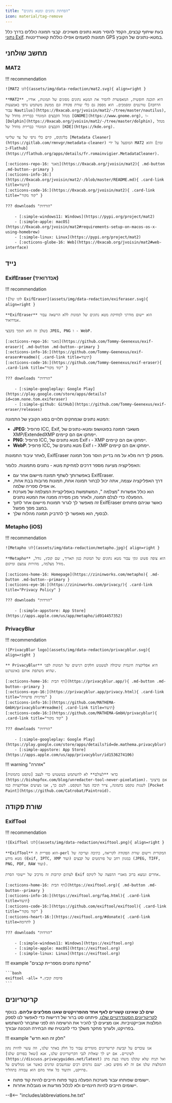 ```yaml
---
title: "הפחתת נתונים ומטא נתונים"
icon: material/tag-remove
---
```


בעת שיתוף קבצים, הקפד להסיר מטא נתונים משויכים. קבצי תמונה כוללים בדרך כלל [נתוני Exif](https://en.wikipedia.org/wiki/Exif). תמונות לפעמים אפילו כוללות קואורדינטות GPS במטא-נתונים של הקובץ.

## מחשב שולחני

### MAT2

!!! recommendation

    ![MAT2 לוגו](assets/img/data-redaction/mat2.svg){ align=right }
    
    **MAT2** היא תוכנה חופשית, המאפשרת להסיר את המטא נתונים מסוגים של תמונות, אודיו, טורנטים ומסמכים. הוא מספק גם כלי שורת פקודה וגם ממשק משתמש גרפי באמצעות [הרחבה עבור Nautilus](https://0xacab.org/jvoisin/mat2/-/tree/master/nautilus), מנהל הקבצים המוגדר כברירת מחדל של [GNOME](https://www.gnome.org), ו-[Dolphin](https://0xacab.org/jvoisin/mat2/-/tree/master/dolphin), מנהל הקבצים המוגדר כברירת מחדל של [KDE](https://kde.org).
    
    בלינקוס, קיים כלי גרפי של צד שלישי [Metadata Cleaner](https://gitlab.com/rmnvgr/metadata-cleaner) המופעל על ידי MAT2 והוא [זמין ב-Flathub](https://flathub.org/apps/details/fr.romainvigier.MetadataCleaner).
    
    [:octicons-repo-16: מאגר](https://0xacab.org/jvoisin/mat2){ .md-button .md-button--primary }
    [:octicons-info-16:](https://0xacab.org/jvoisin/mat2/-/blob/master/README.md){ .card-link title=תיעוד}
    [:octicons-code-16:](https://0xacab.org/jvoisin/mat2){ .card-link title="קוד מקור" }
    
    ??? downloads "הורדות"
    
        - [:simple-windows11: Windows](https://pypi.org/project/mat2)
        - [:simple-apple: macOS](https://0xacab.org/jvoisin/mat2#requirements-setup-on-macos-os-x-using-homebrew)
        - [:simple-linux: Linux](https://pypi.org/project/mat2)
        - [:octicons-globe-16: Web](https://0xacab.org/jvoisin/mat2#web-interface)

## נייד

### ExifEraser (אנדרואיד)

!!! recommendation

    ![לוגו של ExifEraser](assets/img/data-redaction/exiferaser.svg){ align=right }
    
    **ExifEraser** הוא יישום מודרני למחיקת מטא נתונים של תמונות ללא הרשאה עבור אנדרואיד.
    
    בשלב זה הוא תומך בקבצי JPEG, PNG ו - WebP.
    
    [:octicons-repo-16: מאגר](https://github.com/Tommy-Geenexus/exif-eraser){ .md-button .md-button--primary }
    [:octicons-info-16:](https://github.com/Tommy-Geenexus/exif-eraser#readme){ .card-link title=תיעוד}
    [:octicons-code-16:](https://github.com/Tommy-Geenexus/exif-eraser){ .card-link title="קוד מקור" }
    
    ??? downloads "הורדות"
    
        - [:simple-googleplay: Google Play](https://play.google.com/store/apps/details?id=com.none.tom.exiferaser)
        - [:simple-github: GitHub](https://github.com/Tommy-Geenexus/exif-eraser/releases)

המטא נתונים שנמחקים תלויים בסוג הקובץ של התמונה:

* **JPEG**: פרופיל ICC, Exif, משאבי תמונה בפוטושופ ומטא-נתונים של XMP/ExtendedXMP יימחקו אם הם קיימים.
* **PNG**: פרופיל ICC, מטא נתונים של Exif ו - XMP יימחקו אם הם קיימים.
* **WebP**: פרופיל ICC, מטא נתונים של Exif ו - XMP יימחקו אם הם קיימים.

לאחר עיבוד התמונות, ExifEraser מספק לך דוח מלא על מה בדיוק הוסר מכל תמונה.

האפליקציה מציעה מספר דרכים למחיקת מטא - נתונים מתמונות. כלומר:

* באפשרותך לשתף תמונה מיישום אחר עם ExifEraser.
* דרך האפליקציה עצמה, אתה יכול לבחור תמונה אחת, תמונות מרובות בבת אחת, או אפילו ספריה שלמה.
* הוא כולל אפשרות "מצלמה ", המשתמשת באפליקציית המצלמה של מערכת ההפעלה כדי לצלם תמונה, ולאחר מכן מסירה ממנה את המטא נתונים.
* זה מאפשר לך לגרור תמונות מיישום אחר לתוך ExifEraser כאשר שניהם פתוחים במצב מסך מפוצל.
* לבסוף, הוא מאפשר לך להדביק תמונה מהלוח שלך.

### Metapho (iOS)

!!! recommendation

    ![Metapho לוגו](assets/img/data-redaction/metapho.jpg){ align=right }
    
    **Metapho** הוא צופה פשוט ונקי עבור מטא נתונים של תמונות כגון תאריך, שם קובץ, גודל, מודל מצלמה, מהירות צמצם ומיקום.
    
    [:octicons-home-16: Homepage](https://zininworks.com/metapho){ .md-button .md-button--primary }
    [:octicons-eye-16:](https://zininworks.com/privacy/){ .card-link title="Privacy Policy" }
    
    ??? downloads "הורדות"
    
        - [:simple-appstore: App Store](https://apps.apple.com/us/app/metapho/id914457352)

### PrivacyBlur

!!! recommendation

    ![PrivacyBlur logo](assets/img/data-redaction/privacyblur.svg){ align=right }
    
    ** PrivacyBlur** היא אפליקציה חינמית שיכולה לטשטש חלקים רגישים של תמונות לפני שהיא משתפת אותם באינטרנט.
    
    [:octicons-home-16: דף הבית](https://privacyblur.app/){ .md-button .md-button--primary }
    [:octicons-eye-16:](https://privacyblur.app/privacy.html){ .card-link title="מדיניות פרטיות" }
    [:octicons-info-16:](https://github.com/MATHEMA-GmbH/privacyblur#readme){ .card-link title=תיעוד}
    [:octicons-code-16:](https://github.com/MATHEMA-GmbH/privacyblur){ .card-link title="קוד מקור" }
    
    ??? downloads "הורדות"
    
        - [:simple-googleplay: Google Play](https://play.google.com/store/apps/details?id=de.mathema.privacyblur)
        - [:simple-appstore: App Store](https://apps.apple.com/us/app/privacyblur/id1536274106)

!!! warning "אזהרה"

    כדאי **לעולם** לא להשתמש בטשטוש כדי לעצב [טקסט בתמונות](https://bishopfox.com/blog/unredacter-tool-never-pixelation). אם ברצונך לשנות טקסט בתמונה, צייר תיבה מעל הטקסט. לשם כך, אנו מציעים אפליקציות כמו [Pocket Paint](https://github.com/Catrobat/Paintroid).

## שורת פקודה

### ExifTool

!!! recommendation

    ![ExifTool לוגו](assets/img/data-redaction/exiftool.png){ align=right }
    
    **ExifTool** הוא ספריית ה-perl המקורית ויישום שורת הפקודה לקריאה, כתיבה ועריכה של מטא מידע (Exif, IPTC, XMP ועוד) במגוון רחב של פורמטים של קבצים (JPEG, TIFF, PNG, PDF, RAW ועוד).
    
    לעתים קרובות זה מרכיב של יישומי הסרת Exif אחרים ונמצא ברוב מאגרי ההפצה של לינוקס.
    
    [:octicons-home-16: דף הבית](https://exiftool.org){ .md-button .md-button--primary }
    [:octicons-info-16:](https://exiftool.org/faq.html){ .card-link title=תיעוד}
    [:octicons-code-16:](https://github.com/exiftool/exiftool){ .card-link title="קוד מקור" }
    [:octicons-heart-16:](https://exiftool.org/#donate){ .card-link title=לתרומה }
    
    ??? downloads "הורדות"
    
        - [:simple-windows11: Windows](https://exiftool.org)
        - [:simple-apple: macOS](https://exiftool.org)
        - [:simple-linux: Linux](https://exiftool.org)

!!! example "מחיקת נתונים מספריית קבצים"

    ```bash
    exiftool -all= *.סיומת קובץ
    ```

## קריטריונים

**שים לב שאיננו קשורים לאף אחד מהפרויקטים שאנו ממליצים עליהם.** בנוסף [לקריטריונים הסטנדרטיים שלנו](about/criteria.md), פיתחנו סט ברור של דרישות כדי לאפשר לנו לספק המלצות אובייקטיביות. אנו מציעים לך להכיר את הרשימה הזו לפני שתבחר להשתמש בפרויקט, ולערוך מחקר משלך כדי להבטיח שזו הבחירה הנכונה עבורך.

!!! example "חלק זה הוא חדש"

    אנו עובדים על קביעת קריטריונים מוגדרים עבור כל חלק באתר שלנו, וזה עשוי להיות נתון לשינויים. אם יש לך שאלות לגבי הקריטריונים שלנו, אנא [שאל בפורום שלנו](https://discuss.privacyguides.net/latest) ואל תניח שלא שקלנו משהו בעת מתן ההמלצות שלנו אם זה לא מופיע כאן. ישנם גורמים רבים שנחשבים ונדונים כאשר אנו ממליצים על פרויקט, ותיעוד כל אחד מהם הוא עבודה בתהליך.

- יישומים שפותחו עבור מערכות הפעלה בקוד פתוח חייבים להיות קוד פתוח.
- יישומים חייבים להיות חינמיים ולא לכלול מודעות או מגבלות אחרות.

--8<-- "includes/abbreviations.he.txt"
